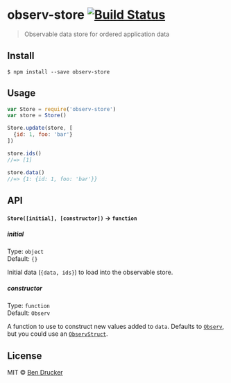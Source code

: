 # observ-store [![Build Status](https://travis-ci.org/bendrucker/observ-store.svg?branch=master)](https://travis-ci.org/bendrucker/observ-store)

> Observable data store for ordered application data


## Install

```
$ npm install --save observ-store
```


## Usage

```js
var Store = require('observ-store')
var store = Store()

Store.update(store, [
  {id: 1, foo: 'bar'}
])

store.ids()
//=> [1]

store.data()
//=> {1: {id: 1, foo: 'bar'}}
```

## API

#### `Store([initial], [constructor])` -> `function`

##### initial

Type: `object`  
Default: `{}`

Initial data (`{data, ids}`) to load into the observable store.

##### constructor

Type: `function`  
Default: `Observ`

A function to use to construct new values added to `data`. Defaults to [`Observ`](https://github.com/raynos/observ), but you could use an [`ObservStruct`](https://github.com/raynos/observ-struct).

## License

MIT © [Ben Drucker](http://bendrucker.me)

